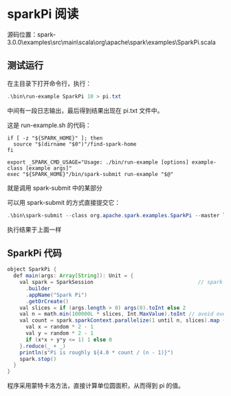 # sparkPi 阅读

源码位置：spark-3.0.0\examples\src\main\scala\org\apache\spark\examples\SparkPi.scala



## 测试运行

在主目录下打开命令行，执行：

```powershell
.\bin\run-example SparkPi 10 > pi.txt
```

中间有一段日志输出，最后得到结果出现在 pi.txt 文件中。

这是 run-example.sh 的代码：

```shell
if [ -z "${SPARK_HOME}" ]; then
  source "$(dirname "$0")"/find-spark-home
fi

export _SPARK_CMD_USAGE="Usage: ./bin/run-example [options] example-class [example args]"
exec "${SPARK_HOME}"/bin/spark-submit run-example "$@"

```

就是调用 spark-submit 中的某部分

可以用 spark-submit 的方式直接提交它：

```powershell
.\bin\spark-submit --class org.apache.spark.examples.SparkPi --master local[8] .\examples\target\scala-2.12\jars\spark-examples_2.12-3.0.0.jar  100 > pi2.txt
```

执行结果于上面一样



## SparkPi 代码



```java
object SparkPi {
  def main(args: Array[String]): Unit = {
    val spark = SparkSession                                  // spark session 定义
      .builder
      .appName("Spark Pi")
      .getOrCreate()
    val slices = if (args.length > 0) args(0).toInt else 2
    val n = math.min(100000L * slices, Int.MaxValue).toInt // avoid overflow
    val count = spark.sparkContext.parallelize(1 until n, slices).map { i =>
      val x = random * 2 - 1
      val y = random * 2 - 1
      if (x*x + y*y <= 1) 1 else 0
    }.reduce(_ + _)
    println(s"Pi is roughly ${4.0 * count / (n - 1)}")
    spark.stop()
  }
}
```

程序采用蒙特卡洛方法，直接计算单位圆面积，从而得到 pi 的值。
